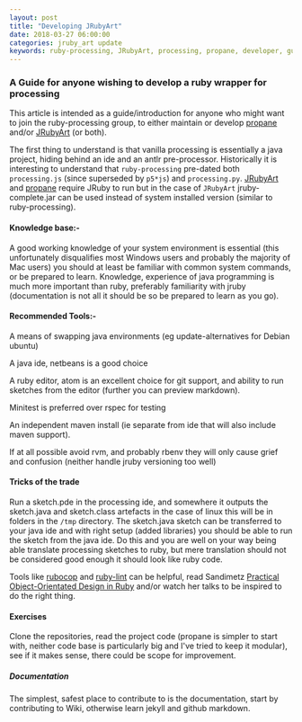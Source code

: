 ```yaml
---
layout: post
title: "Developing JRubyArt"
date: 2018-03-27 06:00:00
categories: jruby_art update
keywords: ruby-processing, JRubyArt, processing, propane, developer, guide
---
```

### A Guide for anyone wishing to develop a ruby wrapper for processing

This article is intended as a guide/introduction for anyone who might want to join the ruby-processing group, to either maintain or develop [propane][propane] and/or [JRubyArt][jruby_art] (or both).

The first thing to understand is that vanilla processing is essentially a java project, hiding behind an ide and an antlr pre-processor. Historically it is interesting to understand that `ruby-processing` pre-dated both `processing.js` (since superseded by `p5*js`) and `processing.py`. [JRubyArt][jruby_art] and [propane][propane] require JRuby to run but in the case of `JRubyArt` jruby-complete.jar can be used instead of system installed version (similar to ruby-processing).

#### Knowledge base:-

A good working knowledge of your system environment is essential (this unfortunately disqualifies most Windows users and probably the majority of Mac users) you should at least be familiar with common system commands, or be prepared to learn.
Knowledge, experience of java programming is much more important than ruby, preferably familiarity with jruby (documentation is not all it should be so be prepared to learn as you go).

#### Recommended Tools:-

A means of swapping java environments (eg update-alternatives for Debian ubuntu)

A java ide, netbeans is a good choice

A ruby editor, atom is an excellent choice for git support, and ability to run sketches from the editor (further you can preview markdown).

Minitest is preferred over rspec for testing

An independent maven install (ie separate from ide that will also include maven support).

If at all possible avoid rvm, and probably rbenv they will only cause grief and confusion (neither handle jruby versioning too well)

#### Tricks of the trade

Run a sketch.pde in the processing ide, and somewhere it outputs the sketch.java and sketch.class artefacts in the case of linux this will be in folders in the `/tmp` directory. The sketch.java sketch can be transferred to your java ide and with right setup (added libraries) you should be able to run the sketch from the java ide. Do this and you are well on your way being able translate processing sketches to ruby, but mere translation should not be considered good enough it should look like ruby code.

Tools like [rubocop][rubocop] and [ruby-lint][lint] can be helpful, read Sandimetz [Practical Object-Orientated Design in Ruby][poodr] and/or watch her talks to be inspired to do the right thing.

#### Exercises

Clone the repositories, read the project code (propane is simpler to start with, neither code base is particularly big and I've tried to keep it modular), see if it makes sense, there could be scope for improvement.

##### Documentation

The simplest, safest place to contribute to is the documentation, start by contributing to Wiki, otherwise learn jekyll and github markdown.


[jruby_art]:https://ruby-processing.github.io/JRubyArt/
[propane]:https://ruby-processing.github.io/propane/
[rubocop]:http://rubocop.readthedocs.io/en/latest/
[lint]:http://code.yorickpeterse.com/ruby-lint/latest/
[poodr]:http://www.poodr.com/

